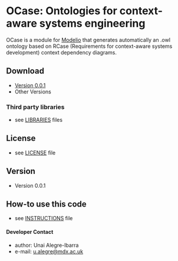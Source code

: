 OCase: Ontologies for context-aware systems engineering
======
OCase is a module for [Modelio](https://www.modelio.org/) that generates automatically an .owl ontology based on RCase (Requirements for context-aware
 systems development) context dependency diagrams.  
 
## Download
* [Version 0.0.1](https://github.com/casetools/ocase)
* Other Versions

### Third party libraries
* see [LIBRARIES](https://github.com/username/sw-name/blob/master/LIBRARIES.md) files

## License 
* see [LICENSE](https://github.com/username/sw-name/blob/master/LICENSE.md) file

## Version 
* Version 0.0.1

## How-to use this code
* see [INSTRUCTIONS](https://github.com/username/sw-name/blob/master/INSTRUCTIONS.md) file

#### Developer Contact
* author: Unai Alegre-Ibarra
* e-mail: u.alegre@mdx.ac.uk
